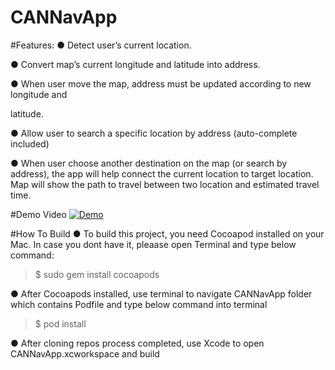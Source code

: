 # CANNavApp

#Features:
●  Detect user’s current location. 

●  Convert map’s current longitude and latitude into address. 

●  When user move the map, address must be updated according to new longitude and 

latitude. 

●  Allow user to search a specific location by address (auto-complete included) 

●  When user choose another destination on the map (or search by address), the app will help connect the current location to target location. Map will show the path to travel between two location and estimated travel time. 

#Demo Video
[![Demo](http://img.youtube.com/vi/VD_eTUfkuGw/0.jpg)](http://www.youtube.com/watch?v=T-D1KVIuvjA)


#How To Build
● To build this project, you need Cocoapod installed on your Mac. In case you dont have it, pleaase open Terminal and type below command:
> $ sudo gem install cocoapods

● After Cocoapods installed, use terminal to navigate CANNavApp folder which contains Podfile and type below command into terminal
> $ pod install 

● After cloning repos process completed, use Xcode to open CANNavApp.xcworkspace and build
